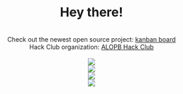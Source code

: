 

<div align="center">
  <h1>Hey there!</h1>
  <br>
  <div align="center">
    Check out the newest open source project: <a href="https://github.com/HubertK05/banban">kanban board</a>
    <br/>
    Hack Club organization: <a href="https://github.com/ALOPB-Hack-Club">ALOPB Hack Club</a>
  </div>
  <br>
  <div align="center">
    <img src="https://user-images.githubusercontent.com/47300834/180059603-3bd6dbc7-bf2e-4123-a97c-8b834f1fcaff.gif"/>
  </div>
  <img src="http://github-readme-streak-stats.herokuapp.com?user=adimac93&theme=dark&background=282c34"/>
</div>

<div align="center">
  <img src="https://github-readme-stats.vercel.app/api?username=adimac93&show_icons=true&theme=onedark&count_private=true"/>
</div>

<div align="center">
  <img src="https://github-readme-stats.vercel.app/api/top-langs/?username=adimac93&layout=compact&theme=onedark&count_private=true"/>
</div>


